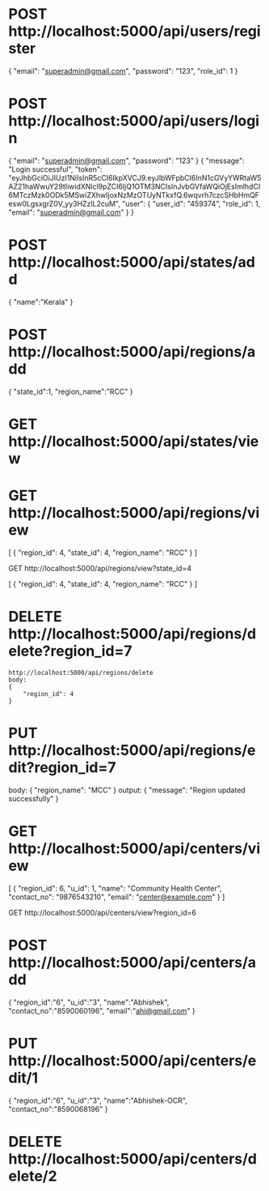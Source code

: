 # POST  http://localhost:5000/api/users/register
{
    "email": "superadmin@gmail.com",
    "password": "123",
    "role_id": 1
}

# POST  http://localhost:5000/api/users/login
{
    "email": "superadmin@gmail.com",
    "password": "123"
}
                {
                    "message": "Login successful",
                    "token": "eyJhbGciOiJIUzI1NiIsInR5cCI6IkpXVCJ9.eyJlbWFpbCI6InN1cGVyYWRtaW5AZ21haWwuY29tIiwidXNlcl9pZCI6IjQ1OTM3NCIsInJvbGVfaWQiOjEsImlhdCI6MTczMzk0ODk5MSwiZXhwIjoxNzMzOTUyNTkxfQ.6wqvrh7czcSHbHmQFesw0LgsxgrZ0V_yy3HZzlL2cuM",
                    "user": {
                        "user_id": "459374",
                        "role_id": 1,
                        "email": "superadmin@gmail.com"
                    }
                }


 # POST http://localhost:5000/api/states/add
 {
    "name":"Kerala"
}


# POST  http://localhost:5000/api/regions/add

{
    "state_id":1,
    "region_name":"RCC"
}


 # GET http://localhost:5000/api/states/view

 # GET  http://localhost:5000/api/regions/view
 [
    {
        "region_id": 4,
        "state_id": 4,
        "region_name": "RCC"
    }
]
  
GET http://localhost:5000/api/regions/view?state_id=4

[
    {
        "region_id": 4,
        "state_id": 4,
        "region_name": "RCC"
    }
]

# DELETE http://localhost:5000/api/regions/delete?region_id=7
    http://localhost:5000/api/regions/delete
    body:
    {
        "region_id": 4   
    }


# PUT http://localhost:5000/api/regions/edit?region_id=7
body:
    {
    "region_name": "MCC"
    }
output:
    {
    "message": "Region updated successfully"
    }

# GET http://localhost:5000/api/centers/view

[
    {
        "region_id": 6,
        "u_id": 1,
        "name": "Community Health Center",
        "contact_no": "9876543210",
        "email": "center@example.com"
    }
]

GET http://localhost:5000/api/centers/view?region_id=6

# POST http://localhost:5000/api/centers/add

{
    "region_id":"6", 
    "u_id":"3",
    "name":"Abhishek", 
    "contact_no":"8590060196", 
    "email":"ahi@gmail.com"
}

# PUT http://localhost:5000/api/centers/edit/1
{
    "region_id":"6", 
    "u_id":"3",
    "name":"Abhishek-OCR", 
    "contact_no":"8590068196"
}
# DELETE http://localhost:5000/api/centers/delete/2





